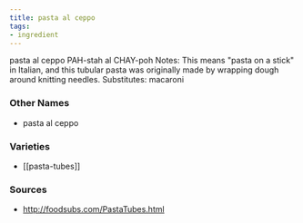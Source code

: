 ```yaml
---
title: pasta al ceppo
tags:
- ingredient
---
```

pasta al ceppo PAH-stah al CHAY-poh Notes: This means "pasta on a stick" in Italian, and this tubular pasta was originally made by wrapping dough around knitting needles. Substitutes: macaroni

### Other Names

* pasta al ceppo

### Varieties

* [[pasta-tubes]]

### Sources
* http://foodsubs.com/PastaTubes.html
